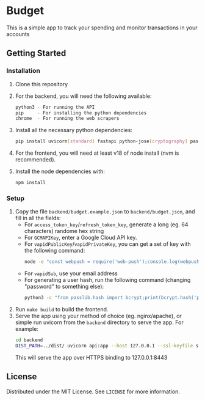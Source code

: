 # Budget

This is a simple app to track your spending and monitor transactions in your accounts

## Getting Started

### Installation

1. Clone this repository
2. For the backend, you will need the following available:
   ```sh
   python3 - For running the API
   pip     - For installing the python dependencies
   chrome  - For running the web scrapers
   ```

3. Install all the necessary python dependencies:
   ```sh
   pip install uvicorn[standard] fastapi python-jose[cryptography] passlib python-multipart jinja2
   ```

4. For the frontend, you will need at least v18 of node install (nvm is recommended).

5. Install the node dependencies with:
   ```sh
   npm install
   ```

### Setup

1. Copy the file `backend/budget.example.json` to `backend/budget.json`, and fill in all the fields:
   - For `access_token_key`/`refresh_token_key`, generate a long (eg. 64 characters) randome hex string
   - For `GCMAPIKey`, enter a Google Cloud API key.
   - For `vapidPublicKey`/`vapidPrivateKey`, you can get a set of key with the following command:
      ```sh
      node -e "const webpush = require('web-push');console.log(webpush.generateVAPIDKeys());"
      ```
   - For `vapidSub`, use your email address
   - For generating a user hash, run the following command (changing "password" to something else):
      ```sh
      python3 -c "from passlib.hash import bcrypt;print(bcrypt.hash('password'))"
      ```
2. Run `make build` to build the frontend.
3. Serve the app using your method of choice (eg. nginx/apache), or simple run uvicorn from the `backend` directory to serve the app. For example:
   ```sh
   cd backend
   DIST_PATH=../dist/ uvicorn api:app --host 127.0.0.1 --ssl-keyfile sslkey.pem --ssl-certfile sslcert.pem --port 8443
   ```
   This will serve the app over HTTPS binding to 127.0.0.1:8443

## License

Distributed under the MIT License. See `LICENSE` for more information.
